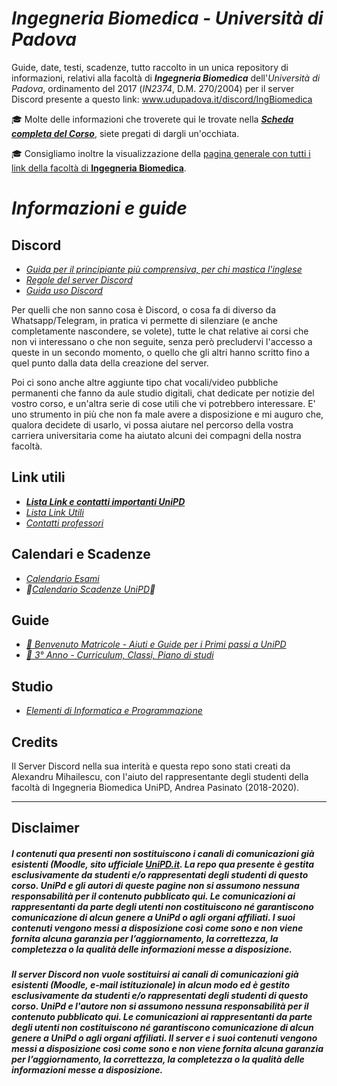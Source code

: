 # ***Ingegneria Biomedica** - Università di Padova*

Guide, date, testi, scadenze, tutto raccolto in un unica repository di informazioni, relativi alla facoltà di ***Ingegneria Biomedica*** dell'*Università di Padova*, ordinamento del 2017 (*IN2374*, D.M. 270/2004) per il server Discord presente a questo link: www.udupadova.it/discord/IngBiomedica


🎓 Molte delle informazioni che troverete qui le trovate nella [***Scheda completa del Corso***](https://didattica.unipd.it/off/2019/LT/IN/IN2374), siete pregati di dargli un'occhiata.

🎓 Consigliamo inoltre la visualizzazione della [pagina generale con tutti i link della facoltà di **Ingegneria Biomedica**](https://www.unipd.it/offerta-didattica/corsi-di-laurea-triennale/ingegneria?ordinamento=2017&key=IN2374&tipo=L&scuola=IN).

# *Informazioni e guide*

## Discord 

<!-- -- ***🚧[Guida all'utilizzo di Discord su mobile]🚧(http://tiny.cc/guidaDiscord)***-->
- *[Guida per il principiante più comprensiva, per chi mastica l'inglese](https://support.discord.com/hc/it/articles/360045138571)*
- *[Regole del server Discord](/Dati/Altro/regole.md)*
- *[Guida uso Discord](http://tiny.cc/guidaDiscord)*

Per quelli che non sanno cosa è Discord, o cosa fa di diverso da Whatsapp/Telegram, in pratica vi permette di silenziare (e anche completamente nascondere, se volete), tutte le chat relative ai corsi che non vi interessano o che non seguite, senza però precludervi l'accesso a queste in un secondo momento, o quello che gli altri hanno scritto fino a quel punto dalla data della creazione del server. 

Poi ci sono anche altre aggiunte tipo chat vocali/video pubbliche permanenti che fanno da aule studio digitali, chat dedicate per notizie del vostro corso, e un'altra serie di cose utili che vi potrebbero interessare. E' uno strumento in più che non fa male avere a disposizione e mi auguro che, qualora decidete di usarlo, vi possa aiutare nel percorso della vostra carriera universitaria come ha aiutato alcuni dei compagni della nostra facoltà.

## Link utili

- ***[Lista Link e contatti importanti UniPD](/Dati/Guide/Link%20e%20Contatti%20Unipd.md)***
- *[Lista Link Utili](/Dati/Guide/Link%20utili.md)*
- *[Contatti professori](/Dati/Altro/Contatti%20tutti%20insegnanti%20UniPD.md)*

## Calendari e Scadenze

- *[Calendario Esami](http://agendastudentiunipd.easystaff.it/index.php?view=easytest&_lang=it)*
- *🚧[Calendario Scadenze UniPD](/Dati/Calendari/Scadenze%20UniPD.md)🚧*

## Guide

- *[🌱 Benvenuto Matricole - Aiuti e Guide per i Primi passi a UniPD](/Dati/Guide/benvenutoMatricole.md)* <!-- - *[🚧🌳 2° Anno 🚧]()*-->
- *[🍂 3° Anno - Curriculum, Classi, Piano di studi](/Dati/Guide/Curriculum_e_Classi.md)*

## Studio

- *[Elementi di Informatica e Programmazione](/Dati/Studio/II_anno/EIP/README.md)* <!-- - *[🚧🌳 2° Anno 🚧]()*-->
<!--- *[Biomeccanica - chat domande da discord](Dati/Studio/III_anno/Biomeccanica/1e2-biomeccanica-domande.html)*-->


## Credits

Il Server Discord nella sua interità e questa repo sono stati creati da Alexandru Mihailescu, con l'aiuto del rappresentante degli studenti della facoltà di Ingegneria Biomedica UniPD, Andrea Pasinato (2018-2020).

---

## Disclaimer

##### *I contenuti qua presenti non sostituiscono i canali di comunicazioni già esistenti (Moodle, sito ufficiale [UniPD.it](unipd.it). La repo qua presente è gestita esclusivamente da studenti e/o rappresentati degli studenti di questo corso. UniPd e gli autori di queste pagine non si assumono nessuna responsabilità per il contenuto pubblicato qui. Le comunicazioni ai rappresentanti da parte degli utenti non costituiscono né garantiscono comunicazione di alcun genere a UniPd o agli organi affiliati. I suoi contenuti vengono messi a disposizione così come sono e non viene fornita alcuna garanzia per l’aggiornamento, la correttezza, la completezza o la qualità delle informazioni messe a disposizione.*

##### *Il server Discord non vuole sostituirsi ai canali di comunicazioni già esistenti (Moodle, e-mail istituzionale) in alcun modo ed è gestito esclusivamente da studenti e/o rappresentati degli studenti di questo corso. UniPd e l'autore non si assumono nessuna responsabilità per il contenuto pubblicato qui. Le comunicazioni ai rappresentanti da parte degli utenti non costituiscono né garantiscono comunicazione di alcun genere a UniPd o agli organi affiliati. Il server e i suoi contenuti vengono messi a disposizione così come sono e non viene fornita alcuna garanzia per l’aggiornamento, la correttezza, la completezza o la qualità delle informazioni messe a disposizione.*


